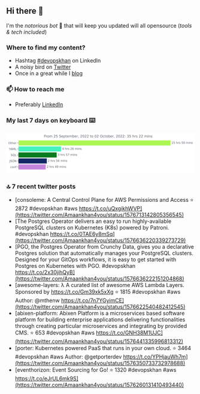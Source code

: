 <!--- [![Hits](https://hits.seeyoufarm.com/api/count/incr/badge.svg?url=https%3A%2F%2Fgithub.com%2Fakhan4u%2Fhit-counter&count_bg=%2379C83D&title_bg=%23555555&icon=&icon_color=%23E7E7E7&title=visits&edge_flat=false)](https://hits.seeyoufarm.com) --->

## Hi there 👋

I'm the _notorious bot_ 🤣 that will keep you updated will all opensource (_tools & tech included_) 

### Where to find my content?

* Hashtag [#devopskhan](https://www.linkedin.com/feed/hashtag/devopskhan) on LinkedIn
* A noisy bird on [Twitter](https://twitter.com/Amaankhan4you)
* Once in a great while I [blog](https://linuxparrot.com) 


### 📫 **How to reach me**

* Preferably [LinkedIn](https://www.linkedin.com/in/amaan-khan-linux-ninja)

### My last 7 days on keyboard ⌨️

<img src="https://github.com/akhan4u/akhan4u/blob/main/images/stat.svg" alt="Amaan's Wakatime Activity!"/>

### 🔝 7 recent twitter posts
<!-- DEVDOJO:START -->
- [consoleme: A Central Control Plane for AWS Permissions and Access
⭐️ 2872
#devopskhan #aws
https://t.co/uQxgikhWVP](https://twitter.com/Amaankhan4you/status/1576713142805356545)
- [The Postgres Operator delivers an easy to run highly-available PostgreSQL clusters on Kubernetes &lpar;K8s&rpar; powered by Patroni. #devopskhan https://t.co/0TAE6y8mSq](https://twitter.com/Amaankhan4you/status/1576636220339273729)
- [PGO, the Postgres Operator from Crunchy Data, gives you a declarative Postgres solution that automatically manages your PostgreSQL clusters. Designed for your GitOps workflows, it is easy to get started with Postgres on Kubernetes with PGO. #devopskhan https://t.co/2x30jihQyB](https://twitter.com/Amaankhan4you/status/1576636222151204868)
- [awesome-layers: λ A curated list of awesome AWS Lambda Layers. Sponsored by https://t.co/Gm39xk5xXg
⭐️ 1815
#devopskhan #aws
Author: @mthenw
https://t.co/7n7YGyimCE](https://twitter.com/Amaankhan4you/status/1576622540482412545)
- [abixen-platform: Abixen Platform is a microservices based software platform for building enterprise applications delivering functionalities through creating particular microservices and integrating by provided CMS.
⭐️ 653
#devopskhan #aws
https://t.co/GNH38M1UJC](https://twitter.com/Amaankhan4you/status/1576441335996813312)
- [porter: Kubernetes powered PaaS that runs in your own cloud.
⭐️ 3464
#devopskhan #aws
Author: @getporterdev
https://t.co/YPHjauWh7m](https://twitter.com/Amaankhan4you/status/1576350733732978688)
- [eventhorizon: Event Sourcing for Go!
⭐️ 1320
#devopskhan #aws
https://t.co/eJrUL6mk9S](https://twitter.com/Amaankhan4you/status/1576260131410493440)
<!-- DEVDOJO:END -->

<!-- ![Amaan's GitHub stats](https://github-readme-stats.vercel.app/api?username=akhan4u&count_private=true&show_icons=true&hide=contribs) -->
